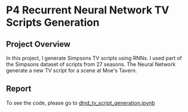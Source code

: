 # P4 Recurrent Neural Network TV Scripts Generation

## Project Overview
In this project, I generate Simpsons TV scripts using RNNs. I used part of the Simpsons dataset of scripts from 27 seasons. The Neural Network generate a new TV script for a scene at Moe's Tavern.

## Report
To see the code, please go to [dlnd_tv_script_generation.ipynb](https://github.com/Ruofei29/Udactiy-Deep-Learning-Nanodegree/blob/master/P4%20Recurrent%20Neural%20Network%20TV%20Scripts%20Generation/dlnd_tv_script_generation.ipynb)
